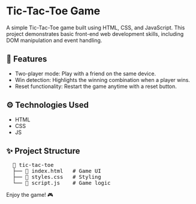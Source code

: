 # Tic-Tac-Toe Game

A simple Tic-Tac-Toe game built using HTML, CSS, and JavaScript. This project demonstrates basic front-end web development skills, including DOM manipulation and event handling.

## 🔨 Features

- Two-player mode: Play with a friend on the same device.
- Win detection: Highlights the winning combination when a player wins.
- Reset functionality: Restart the game anytime with a reset button.

## ⚙️ Technologies Used

  - HTML
  - CSS
  - JS
 
## ✨ Project Structure
<pre>
  📂 tic-tac-toe
  ├── 📄 index.html   # Game UI
  ├── 📄 styles.css   # Styling
  └── 📄 script.js    # Game logic
</pre>

Enjoy the game! 🎮
